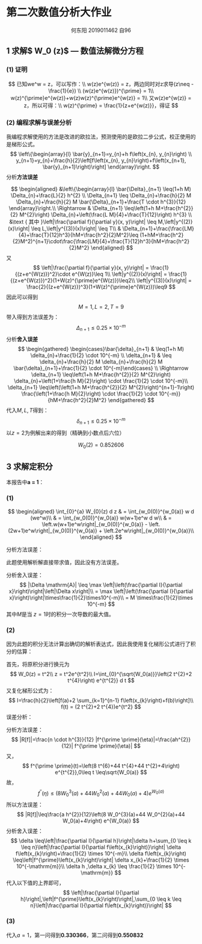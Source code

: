 # 第二次数值分析大作业

<center>何东阳 2019011462 自96</center>

## 1 求解$ W_0 (z)$ **—** **数值法解微分方程**

### (1) 证明

$$
已知we^w = z，可以写作：\\
w(z)e^{w(z)} = z，两边同时对z求导(z\neq -\frac{1}{e}) \\
(w(z)e^{w(z)})^{\prime} = 1\\
w(z)^{\prime}e^{w(z)}+w(z)w(z)^{\prime}e^{w(z)} = 1\\
又w(z)e^{w(z)} = z，所以可得：\\
w(z)^{\prime} = \frac{1}{z+e^{w(z)}}，得证
$$

### (2) 编程求解与误差分析

我编程求解使用的方法是改进的欧拉法，预测使用的是欧拉二步公式，校正使用的是梯形公式。
$$
\left\{\begin{array}{l}
\bar{y}_{n+1}=y_{n}+h f\left(x_{n}, y_{n}\right) \\
y_{n+1}=y_{n}+\frac{h}{2}\left[f\left(x_{n}, y_{n}\right)+f\left(x_{n+1}, \bar{y}_{n+1}\right)\right]
\end{array}\right.
$$
分析**方法误差**

$$
\begin{aligned}
&\left\{\begin{array}{l}
\bar{\Delta}_{n+1} \leq(1+h M) \Delta_{n}+\frac{L}{2} h^{2} \\
\Delta_{n+1} \leq \Delta_{n}+\frac{h}{2} M \Delta_{n}+\frac{h}{2} M \bar{\Delta}_{n+1}+\frac{T \cdot h^{3}}{12}
\end{array}\right.\\
\Rightarrow & \Delta_{n+1} \leq\left(1+h M+\frac{h^{2}}{2} M^{2}\right) \Delta_{n}+\left(\frac{L M}{4}+\frac{T}{12}\right) h^{3} \\
&\text { 其中 }\left|\frac{\partial f}{\partial y}(x, y)\right| \leq M,\left|y^{(2)}(x)\right| \leq L,\left|y^{(3)}(x)\right| \leq T\\
& \Delta_{n+1}+\frac{\frac{LM}{4}+\frac{T}{12}h^3}{hM+\frac{h^2}{2}M^2}\leq
(1+hM+\frac{h^2}{2}M^2)^{n+1}\cdot\frac{\frac{LM}{4}+\frac{T}{12}h^3}{hM+\frac{h^2}{2}M^2}
\end{aligned}
$$
又
$$
\left|\frac{\partial f}{\partial y}(x, y)\right| = \frac{1}{(z+e^{W(z)})^2}\cdot e^{W(z)}\leq 1\\
\left|y^{(2)}(x)\right| = \frac{1}{(z+e^{W(z)})^2}(1+W(z)^{\prime}e^{W(z)})\leq2\\
\left|y^{(3)}(x)\right| =  \frac{2}{(z+e^{W(z)})^3}(1+W(z)^{\prime}e^{W(z)})\leq9
$$
因此可以得到
$$
M=1 , L=2 , T=9
$$
带入得到方法误差为：
$$
\Delta_{n+1}\leq0.25\times 10^{-m}
$$
分析**舍入误差**
$$
\begin{gathered}
\begin{cases}\bar{\delta}_{n+1} & \leq(1+h M) \delta_{n}+\frac{1}{2} \cdot 10^{-m} \\
\delta_{n+1} & \leq \delta_{n}+\frac{h}{2} M \delta_{n}+\frac{h}{2} M \bar{\delta}_{n+1}+\frac{1}{2} \cdot 10^{-m}\end{cases} \\
\Rightarrow \delta_{n+1} \leq\left(1+h M+\frac{h^{2}}{2} M^{2}\right) \delta_{n}+\left(1+\frac{h M}{2}\right) \cdot \frac{1}{2} \cdot 10^{-m}\\
\delta_{n+1} \leq\left(\left(1+h M+\frac{h^{2}}{2} M^{2}\right)^{n+1}-1\right) \frac{\left(1+\frac{h M}{2}\right) \cdot \frac{1}{2} \cdot 10^{-m}}{hM+\frac{h^2}{2}M^2}
\end{gathered}
$$
代入$M, L,T$得到：
$$
\delta_{n+1}\leq 0.25\times 10^{-m}
$$
以$z=2$为例解出来的得到（精确到小数点后六位）

$$
W_0(2) = 0.852606
$$

## 3 求解定积分

本报告中**a = 1**：

### (1) 

$$
\begin{aligned}
\int_{0}^{a} W_{0}(z) d z 
& = \int_{w_0(0)}^{w_0(a)} w d (we^w)\\
& = \int_{w_0(0)}^{w_0(a)} w(w+1)e^w d w\\
& = \left.w(w+1)e^w\right|_{w_0(0)}^{w_0(a)} -  \left.(2w+1)e^w\right|_{w_0(0)}^{w_0(a)} + \left.2e^w\right|_{w_0(0)}^{w_0(a)}\\
\end{aligned}
$$

分析方法误差：

此题使用解析解直接带求值，因此没有方法误差。

分析舍入误差：
$$
|\Delta \mathrm{A}| \leq \max \left|\left(\frac{\partial I}{\partial x}\right)\right|\left|\Delta x\right|\\
 = \max \left|\left(\frac{\partial I}{\partial x}\right)\right|\times\frac{1}{2}\times10^{-m}\\
 = M \times\frac{1}{2}\times 10^{-m}
$$
其中$M$是当 $z=1$时的积分一次导数的最大值。

### (2)

因为此题的积分无法计算出确切的解析表达式，因此我使用复化梯形公式进行了积分的估算：

首先，将原积分进行换元为
$$
W_0(z) = t^2\\
z = t^2e^{t^2}\\
I=\int_{0}^{\sqrt{W_0(a)}}\left(2 t^{2}+2 t^{4}\right) e^{t^{2}} d t
$$
又复化梯形公式为：
$$
I=\frac{h}{2}\left[f(a)+2 \sum_{k=1}^{n-1} f\left(x_{k}\right)+f(b)\right]\\
f(t) = (2 t^{2}+2 t^{4})e^{t^2}
$$
误差分析：

分析方法误差：
$$
|R[f]|=\frac{n \cdot h^{3}}{12} |f^{\prime \prime}(\eta)|=\frac{ah^{2}}{12}| f^{\prime \prime}(\eta)|
$$
又，
$$
f^{\prime \prime}(t)=\left(8 t^{6}+44 t^{4}+44 t^{2}+4\right) e^{t^{2}},0\leq t \leq\sqrt{W_0(a)}
$$
故，
$$
f^{\prime \prime}(\eta)\leq\left(8 W_0^{3}(a)+44 W_0^{2}(a)+44 W_0(a)+4\right) e^{W_0(a)}
$$
所以方法误差：
$$
|R[f]|\leq\frac{a h^{2}}{12}\left(8 W_0^{3}(a)+44 W_0^{2}(a)+44 W_0(a)+4\right) e^{W_0(a)}
$$
分析舍入误差：
$$
\delta \leq\left|\frac{\partial I}{\partial h}\right|\delta h+\sum_{0 \leq k \leq n}\left|\frac{\partial I}{\partial f\left(x_{k}\right)}\right| \delta f\left(x_{k}\right)+\frac{1}{2} \times 10^{-m}\\
\delta f\left(x_{k}\right) \leq\left|f^{\prime}\left(x_{k}\right)\right| \delta x_{k}+\frac{1}{2} \times 10^{-\mathrm{m}}\\
\delta h ,\delta x_{k} \leq \frac{1}{2} \times 10^{-\mathrm{m}}
$$
代入以下值的上界即可，
$$
\left|\frac{\partial I}{\partial h}\right|,\left|f^{\prime}\left(x_{k}\right)\right|,\sum_{0 \leq k \leq n}\left|\frac{\partial I}{\partial f\left(x_{k}\right)}\right|
$$

### (3)

代入$a = 1$，第一问得到**0.330366**，第二问得到**0.550832**
